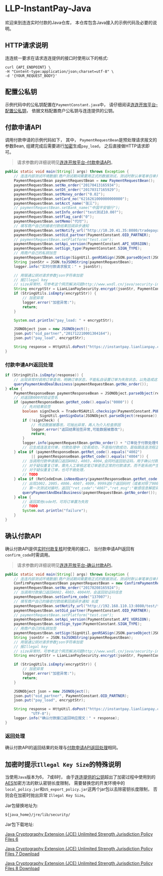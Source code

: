 # LLP-InstantPay-Java

欢迎来到连连实时付款的Java仓库， 本仓库包含Java接入的示例代码及必要的说明。

## HTTP请求说明

连连统一要求在请求连连提供的接口时使用以下的格式:

```text
curl {API_ENDPOINT} \
-H "Content-type:application/json;charset=utf-8" \
-d '{YOUR_REQUEST_BODY}'
```

## 配置公私钥

示例代码中的公私钥配置在```PaymentConstant.java```中， 请仔细阅读[连连开放平台-配置公私钥](https://zealous-kare-7abde4.netlify.com/docs/development/signature-key-generation)， 依据文档配置商户公私钥与连连提供的公钥。

## 付款申请API

调用付款申请的示例代码如下， 其中， ```PaymentRequestBean```是预处理请求报文的参数Bean, 组建完成后需要进行[加密](https://zealous-kare-7abde4.netlify.com/docs/send-money/instant/api-encrypt)生成```pay_load```， 之后直接做HTTP请求即可。

> 请求参数的详细说明见[连连开放平台-付款申请API](https://zealous-kare-7abde4.netlify.com/apis/instant-apply)。

```java
public static void main(String[] args) throws Exception {
	// 连连内部测试环境数据(商户测试期间需要用正式的数据测试，测试时默认单笔单日单月额度50，等测试OK，申请走上线流程打开额度）
	PaymentRequestBean paymentRequestBean = new PaymentRequestBean();
	paymentRequestBean.setNo_order("20170413165934");
	paymentRequestBean.setDt_order("20170317165929");
	paymentRequestBean.setMoney_order("0.02");
	paymentRequestBean.setCard_no("6216261000000000000");
	paymentRequestBean.setAcct_name("张三");
	// paymentRequestBean.setBank_name("中国平安银行");
	paymentRequestBean.setInfo_order("test测试10.00?");
	paymentRequestBean.setFlag_card("0");
	paymentRequestBean.setMemo("代付");
	// 填写商户自己的接收付款结果回调异步通知
	paymentRequestBean.setNotify_url("http://10.20.41.35:8080/tradepayapi/receiveNotify.htm");
	paymentRequestBean.setOid_partner(PaymentConstant.OID_PARTNER);
	// paymentRequestBean.setPlatform("test.com");
	paymentRequestBean.setApi_version(PaymentConstant.API_VERSION);
	paymentRequestBean.setSign_type(PaymentConstant.SIGN_TYPE);
	// 用商户自己的私钥加签
	paymentRequestBean.setSign(SignUtil.genRSASign(JSON.parseObject(JSON.toJSONString(paymentRequestBean))));
	String jsonStr = JSON.toJSONString(paymentRequestBean);
	logger.info("实时付款请求报文：" + jsonStr);

	// 用银通公钥对请求参数json字符串加密
	// 报Illegal key
	// size异常时，可参考这个网页解决问题http://www.wxdl.cn/java/security-invalidkey-exception.html
	String encryptStr = LianLianPaySecurity.encrypt(jsonStr, PaymentConstant.PUBLIC_KEY_ONLINE);
	if (StringUtils.isEmpty(encryptStr)) {
		// 加密异常
		logger.error("加密异常:");
		return;
	}

	System.out.println("pay_load: " + encryptStr);

	JSONObject json = new JSONObject();
	json.put("oid_partner","201712210001304164");
	json.put("pay_load", encryptStr);

	String response = HttpUtil.doPost("https://instantpay.lianlianpay.com/paymentapi/payment.htm", json, "UTF-8");
}
```

### 付款申请API返回处理

```java
if (StringUtils.isEmpty(response)) {
	// 出现异常时调用订单查询，明确订单状态，不能私自设置订单为失败状态，以免造成这笔订单在连连付款成功了，而商户设置为失败
	queryPaymentAndDealBusiness(paymentRequestBean.getNo_order());
} else {
	PaymentResponseBean paymentResponseBean = JSONObject.parseObject(response, PaymentResponseBean.class);
	// 对返回0000时验证签名
	if (paymentResponseBean.getRet_code().equals("0000")) {
		// 先对结果验签
		boolean signCheck = TraderRSAUtil.checksign(PaymentConstant.PUBLIC_KEY_ONLINE,
				SignUtil.genSignData(JSONObject.parseObject(response)), paymentResponseBean.getSign());
		if (!signCheck) {
			// 传送数据被篡改，可抛出异常，再人为介入检查原因
			logger.error("返回结果验签异常,可能数据被篡改");
			return;
		}
		logger.info(paymentRequestBean.getNo_order() + "订单处于付款处理中");
		// 已生成连连支付单，付款处理中（交易成功，不是指付款成功，是指跟连连流程正常），商户可以在这里处理自已的业务逻辑（或者不处理，在异步回调里处理逻辑）,最终的付款状态由异步通知回调告知
	} else if (paymentResponseBean.getRet_code().equals("4002")
			|| paymentResponseBean.getRet_code().equals("4004")) {
		// 当调用付款申请接口返回4002，4003，4004,会同时返回验证码，用于确认付款接口
		// 对于疑似重复订单，需先人工审核这笔订单是否正常的付款请求，而不是系统产生的重复订单，确认后再调用确认付款接口或者在连连商户站后台操作疑似订单，api不调用确认付款接口
		// 对于疑似重复订单，也可不做处理，
		// TODO
	} else if (RetCodeEnum.isNeedQuery(paymentResponseBean.getRet_code())) {
		// 出现1002，2005，4006，4007，4009，9999这6个返回码时（或者对除了0000之后的code都查询一遍查询接口）调用付款结果查询接口，明确订单状态，不能私自设置订单为失败状态，以免造成这笔订单在连连付款成功了，而商户设置为失败
		// 第一次测试对接时，返回{"ret_code":"4007","ret_msg":"敏感信息解密异常"},可能原因报文加密用的公钥改动了,demo中的公钥是连连公钥，商户生成的公钥用于上传连连商户站用于连连验签，生成的私钥用于加签
		queryPaymentAndDealBusiness(paymentRequestBean.getNo_order());
	} else {
		// 返回其他code时，可将订单置为失败
		// TODO
		System.out.println("failure");
	}
}
```

## 确认付款API

确认付款API是供[实时付款复核](https://zealous-kare-7abde4.netlify.com/docs/send-money/instant/overview#%E5%AE%9E%E6%97%B6%E4%BB%98%E6%AC%BE%E7%9A%84%E5%A4%8D%E6%A0%B8)时使用的接口， 当付款申请API返回有```confirm_code```时需调用。

> 请求参数的详细说明见[连连开放平台-确认付款API](https://zealous-kare-7abde4.netlify.com/apis/instant-confirm)。

```java
public static void main(String[] args) throws Exception {
	// 连连内部测试环境数据(商户测试期间需要用正式的数据测试，测试时默认单笔单日单月额度50，等测试OK，和连连技术核对过业务对接逻辑后，申请走上线流程打开额度）
	ConfirmPaymentRequestBean paymentRequestBean = new ConfirmPaymentRequestBean();
	paymentRequestBean.setNo_order("20170208165924");
	// 当调用付款接口返回4002，4003，4004时，会返回验证码信息
	paymentRequestBean.setConfirm_code("137007");
	// 填写商户自己的接收付款结果回调异步通知 长度
	paymentRequestBean.setNotify_url("http://192.168.110.13:8080/test/tradepayapi/receiveNotify.htm");
	paymentRequestBean.setOid_partner(PaymentConstant.OID_PARTNER);
	// paymentRequestBean.setPlatform("test.com");
	paymentRequestBean.setApi_version(PaymentConstant.API_VERSION);
	paymentRequestBean.setSign_type(PaymentConstant.SIGN_TYPE);
	// 用商户自己的私钥加签
	paymentRequestBean.setSign(SignUtil.genRSASign(JSON.parseObject(JSON.toJSONString(paymentRequestBean))));
	String jsonStr = JSON.toJSONString(paymentRequestBean);
	// 用银通公钥对请求参数json字符串加密
	// 报Illegal key
	// size异常时，可参考这个网页解决问题http://www.wxdl.cn/java/security-invalidkey-exception.html
	String encryptStr = LianLianPaySecurity.encrypt(jsonStr, PaymentConstant.PUBLIC_KEY_ONLINE);

	if (StringUtils.isEmpty(encryptStr)) {
		// 加密异常
		logger.error("加密异常:");
		return;
	}

	JSONObject json = new JSONObject();
	json.put("oid_partner", PaymentConstant.OID_PARTNER);
	json.put("pay_load", encryptStr);

	String response = HttpUtil.doPost("https://instantpay.lianlianpay.com/paymentapi/confirmPayment.htm", json,
			"UTF-8");
	logger.info("确认付款接口返回响应报文：" + response);
}
```

### 返回处理

确认付款API的返回结果的处理与[付款申请API返回处理](#付款申请API返回处理)相同。

## 加密时提示```Illegal Key Size```的特殊说明

当使用```Java```版本为6， 7或8时， 由于[连连提供的公钥](https://zealous-kare-7abde4.netlify.com/docs/development/signature-key-generation#%E9%85%8D%E7%BD%AE%E8%BF%9E%E8%BF%9E%E5%85%AC%E9%92%A5)超出了加密过程中使用到的[AES](https://en.wikipedia.org/wiki/Advanced_Encryption_Standard)加密方法的默认密钥长度限制， 需要替换您的开发环境中的```local_policy.jar```和```US_export_policy.jar```这两个jar包以去除密钥长度限制， 否则会在加密时抛出异常 ```Illegal Key Size```。

Jar包替换地址为:

```text
${java_home}/jre/lib/security/
```

Jar包下载地址:

[Java Cryptography Extension (JCE) Unlimited Strength Jurisdiction Policy Files 6](http://www.oracle.com/technetwork/java/javase/downloads/jce-6-download-429243.html)

[Java Cryptography Extension (JCE) Unlimited Strength Jurisdiction Policy Files 7 Download](http://www.oracle.com/technetwork/java/javase/downloads/jce-7-download-432124.html)

[Java Cryptography Extension (JCE) Unlimited Strength Jurisdiction Policy Files 8 Download](http://www.oracle.com/technetwork/java/javase/downloads/jce8-download-2133166.html)